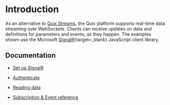 # Introduction

As an alternative to [Quix Streams](../../client-library/subscribe.html), the Quix platform
supports real-time data streaming over WebSockets. Clients can receive
updates on data and definitions for parameters and events, as they
happen. The examples shown use the Microsoft
[SignalR](https://docs.microsoft.com/en-us/aspnet/core/signalr/javascript-client?view=aspnetcore-5.0){target=_blank}
JavaScript client library.

## Documentation

  - [Set up SignalR](signalr.md)

  - [Authenticate](authenticate.md)

  - [Reading data](reading-data.md)

  - [Subscription & Event
    reference](subscriptions.md)
